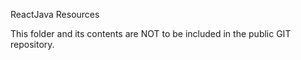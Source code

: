 ReactJava Resources

This folder and its contents are NOT to be included in the public GIT repository.
